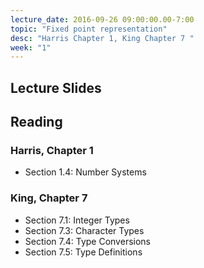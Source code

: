 ```yaml
---
lecture_date: 2016-09-26 09:00:00.00-7:00
topic: "Fixed point representation"
desc: "Harris Chapter 1, King Chapter 7 "
week: "1"
---
```


## Lecture Slides

## Reading

### Harris, Chapter 1 

* Section 1.4: Number Systems

### King, Chapter 7

* Section 7.1: Integer Types 
* Section 7.3: Character Types
* Section 7.4: Type Conversions
* Section 7.5: Type Definitions

